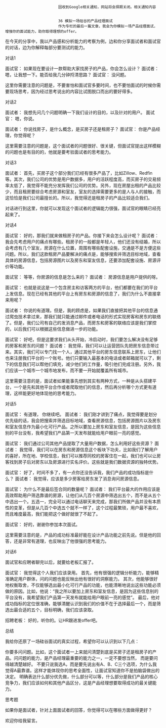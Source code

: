 
                            
                            因收到Google相关通知，网站将会择期关闭。相关通知内容
                            
                            
                            36 模拟一场硅谷的产品经理面试
                            作为专栏的最后一篇文章，我会为你模拟一场产品经理面试，增强你的面试能力，助你取得理想的offer。

在今天的分享中，我以产品感和分析能力的考察为例，边和你分享面试者和面试官的对话，边为你解释每部分要测试的能力。

对话1

面试官： 如果现在要设计一款帮助大家找房子的产品，你会怎么设计？
面试者： 嗯，让我想一下。能否给我几分钟捋清思路？
面试官： 没问题。

这里你需要注意的问题是，不要害怕和面试官多要时间，也不要怕面试的时候你需要现场思考，因为经过思考说出的内容比试图脱口而出的要好得多。

对话2

面试者： 我想先问几个问题明确一下我们设计的目的，以及针对的用户。
面试官： 嗯，你说。

面试者： 你说找房子，是什么概念，是买房子还是租房子？
面试官： 你是产品经理，你觉得呢？

这里需要注意的问题是，这个面试者的问题很好、很关键，但面试官提出这样模糊的问题也是有目的的，他就是要考验面试者的思考能力。

对话3

面试者： 首先，买房子这个部分我们已经有很多产品了，比如Zillow、Redfin等。其次，我们公司的优势是用户数据多，用户的活跃程度高，而买房子的交易频率太低了，我觉得不能充分发挥我们公司的优势。另外，现在房屋出租的产品比较少，而且租房要综合考虑房源和室友，室友的选择需要更多的是人与人的接触，而这恰恰是我们公司最擅长的。所以，我觉得还是租房子的产品比较适合我们。

对话进行到这里，你就可以发现这个面试者的逻辑能力很强，面试官的眼睛已经亮起来了。

对话4

面试官： 好的，那我们就来做租房子的产品。你接下来会怎么设计呢？
面试者： 我会先考虑用户的痛点有哪些。租房子的一般都是年轻人，他们还没有结婚，所以会考虑有几个室友，房源在什么位置，周围有哪些配套设施，交通是不是方便这些问题。所以，我们这款租房产品要解决的痛点是，能够搜索并筛选目标地域，查看具体的房源信息，包括房源图片以及房东和室友信息，还要添加配套设施、房源评价等功能。

面试官： 等等，你房源的信息是怎么来的？
面试者： 房源信息是用户提供的呀。

面试官： 也就是说这是一个包含房主和访客两方的平台，他们都要在我们的平台上发信息。现在已经有其他的平台上有房东和房源的信息了，我们为什么不直接拿来用呢？

面试者： 你说的有道理。但是，我的顾虑是，如果我们直接把其他平台的信息通过爬虫技术拿过来，那我们就只能通过邮件或者电话的形式实现房客和房东的联络了。但是，我们公司有自己的发消息产品，而房东和房客的联络应该是我们掌控的，以后我们可以根据这些信息做进一步的功能。

面试官： 好吧，但是这要求我们从头开始，冷启动时，我们要怎么解决没有足够的房客和房东的问题？
面试者： 我觉得，我们可以让运营团队先把房东信息带过来。其实，我们可以专门找一个人，通过其他平台的房东信息联系上房东，让他们也来注册我们平台的一个账号。他们只要输入最基本的电话或者邮箱就可以了，剩下的信息我们可以帮他们填充，减少他们的工作量，吸引他们完成注册。另外，我们应该一个城市一个城市地发布，而不要一开始就覆盖所有城市。

这里需要注意的是，面试者如果能事先想到其实有两种方式，一种是从头搭建平台，一个是先和其他平台合作或者爬取他们的信息，然后再分析哪个方式更有道理，这样能更好地体现他的思考能力。

对话5

面试官： 有道理， 你继续吧。
面试者： 我们刚才讲到了痛点，我觉得要是划分优先级的话，我会把搜索并筛选目标地域，查看房源信息，包括房源图片以及房东和室友信息作为最小化可行产品。之所以要加上房东和室友信息，是因为这些信息别的平台没有，我希望我们产品第一天发布就能给用户眼前一亮的感觉。

面试官： 我们通过公司其他产品提取了大量用户数据，怎么利用好这些资源？
面试者： 我觉得，我们可以在房东和房源信息这个板块下功夫，比如我们了解用户的喜好，所在地、学校信息，我们可以推荐同校的房客住在一起，我们也可以让房客找到房子后对房东以及房源进行实名评价。这些就是我们数据资源的独特优势。

面试官： 好了，时间不多了，有一点你还没告诉我，我们产品的成功指标是什么？
面试者： 我觉得，应该是多少房客给房东发了消息询问房源信息。

面试官： 为什么不是最后签合同的数量呢？
面试者： 我们平台最大的作用应该是高效帮助用户筛选靠谱的房源，让他们从几百个房源中筛选出五个，而不是从五个中选出一个。五选一，完全可以通过电话聊天来完成，那我们所做产品并没有本质性的变革，但是从几百个中选五个就不一样了，这个过程最繁琐，用户最不喜欢，而且难度最高，我们能把这个做好就很了不起了。

面试官： 好的，谢谢你参加本次面试。

这里需要注意的是，产品的成功标准最好能在设计产品功能之前先说。但是他的回答，还是非常有道理，也反映出了他很强的思考能力。

对话6

面试官和应聘者聊完以后，就要给老板汇报了。

面试官： 我觉得这个人我们应该录用。
首先，他有很强的逻辑分析能力，能够精准确定用户群体，问的问题也能反映出他有很好的洞察能力。
其次，他能够很好地权衡取舍，不仅能够选出最小化可行产品的功能，也能清晰地说出这些功能必须做的原因。比如，他说：“我之所以要加上房东和室友信息，是因为这些信息别的平台没有，我希望我们产品第一天发布就能给用户眼前一亮的感觉”。
最后，他对成功指标的定位很准确，能够清醒认识到我们的价值不在于选择最后一个，而是筛选出最合适的五个，目标明确，我们应该录取。

招聘老板： 好的，听你的。让HR跟进发offer吧。

总结

我给你还原了一场硅谷面试的真实过程，希望你可以认识到以下几点：


你要多问问题。比如，这个面试者一上来就问清楚到底是买房子还是租房子的产品。问问题的能力，是产品经理最重要的能力之一，一定不要想当然， 而是要问得越清楚越好。
不要只说我选A，而是要先说出有A、B、C三个选项，为什么我觉得A最靠谱。这样才能体现你的思考全面性，让面试官知道你不是拍脑袋做出的决定。
明确表达什么部分优先做，什么部分可以等，什么部分是我们产品的核心竞争力，我们应该如何和其他产品区分，这是产品经理想要取得成功的最关键能力。


思考题

如果你是面试者，针对上面面试者的回答，你觉得可以在哪些方面做得更好？

欢迎你给我留言。

                        
                        
                            